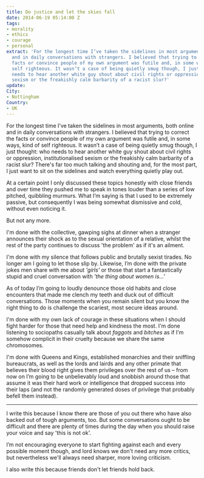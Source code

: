 ```yaml
---
title: Do justice and let the skies fall
date: 2014-06-19 05:14:00 Z
tags:
- morality
- ethics
- courage
- personal
extract: 'For the longest time I’ve taken the sidelines in most arguments, both online
  and in daily conversations with strangers. I believed that trying to correct the
  facts or convince people of my own argument was futile and, in some ways, kind of
  self righteous. It wasn’t a case of being quietly smug though, I just thought: who
  needs to hear another white guy shout about civil rights or oppression, institutionalised
  sexism or the freakishly calm barbarity of a racist slur?'
update: 
City:
- Nottingham
Country:
- UK
---
```


For the longest time I’ve taken the sidelines in most arguments, both online and in daily conversations with strangers. I believed that trying to correct the facts or convince people of my own argument was futile and, in some ways, kind of self righteous. It wasn’t a case of being quietly smug though, I just thought: who needs to hear another white guy shout about civil rights or oppression, institutionalised sexism or the freakishly calm barbarity of a racist slur? There's far too much talking and shouting and, for the most part, I just want to sit on the sidelines and watch everything quietly play out. 

At a certain point I only discussed these topics honestly with close friends and over time they pushed me to speak in tones louder than a series of low pitched, quibbling murmurs. What I’m saying is that I used to be extremely passive, but consequently I was being somewhat dismissive and cold, without even noticing it. 

But not any more. 

I'm done with the collective, gawping sighs at dinner when a stranger announces their shock as to the sexual orientation of a relative, whilst the rest of the party continues to discuss 'the problem' as if it's an ailment. 

I'm done with my silence that follows public and brutally sexist tirades. No longer am I going to let those slip by. Likewise, I’m done with the private jokes men share with me about *'girls'* or those that start a fantastically stupid and cruel conversation with *'the thing about women is...'* 

As of today I’m going to loudly denounce those old habits and close encounters that made me clench my teeth and duck out of difficult conversations. Those moments when you remain silent but you know the right thing to do is challenge the scariest, most secure ideas around. 

I'm done with my own lack of courage in these situations when I should fight harder for those that need help and kindness the most. I'm done listening to sociopaths casually talk about *faggots* and *bitches* as if I'm somehow complicit in their cruelty because we share the same chromosomes. 

I'm done with Queens and Kings, established monarchies and their sniffling bureaucrats, as well as the lords and lairds and any other primate that believes their blood right gives them privileges over the rest of us – from now on I’m going to be unbelievably loud and snobbish around those that assume it was their hard work or intelligence that dropped success into their laps (and not the randomly generated doses of privilege that probably befell them instead). 

*** 

I write this because I know there are those of you out there who have also backed out of tough arguments, too. But some conversations ought to be difficult and there are plenty of times during the day when you should raise your voice and say 'this is not ok'. 

I’m not encouraging everyone to start fighting against each and every possible moment though, and lord knows we don't need any more critics, but nevertheless we'll always need sharper, more loving criticism. 

I also write this because friends don't let friends hold back.
